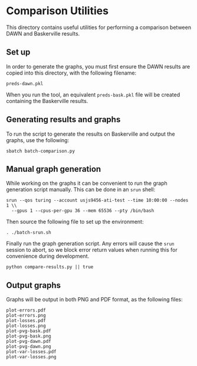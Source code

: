 # Comparison Utilities

This directory contains useful utilities for performing a comparison between DAWN and Baskerville results.

## Set up

In order to generate the graphs, you must first ensure the DAWN results are copied into this directory, with the following filename:
```
preds-dawn.pkl
```

When you run the tool, an equivalent `preds-bask.pkl` file will be created containing the Baskerville results.

## Generating results and graphs

To run the script to generate the results on Baskerville and output the graphs, use the following:
```
sbatch batch-comparison.py
```

## Manual graph generation

While working on the graphs it can be convenient to run the graph generation script manually.
This can be done in an `srun` shell:
```
srun --qos turing --account usjs9456-ati-test --time 10:00:00 --nodes 1 \\
  --gpus 1 --cpus-per-gpu 36 --mem 65536 --pty /bin/bash
```

Then source the following file to set up the environment:
```
. ./batch-srun.sh
```

Finally run the graph generation script. Any errors will cause the `srun` session to abort, so we block error return values when running this for convenience during development.
```
python compare-results.py || true
```

## Output graphs

Graphs will be output in both PNG and PDF format, as the following files:
```
plot-errors.pdf
plot-errors.png
plot-losses.pdf
plot-losses.png
plot-pvg-bask.pdf
plot-pvg-bask.png
plot-pvg-dawn.pdf
plot-pvg-dawn.png
plot-var-losses.pdf
plot-var-losses.png
```
